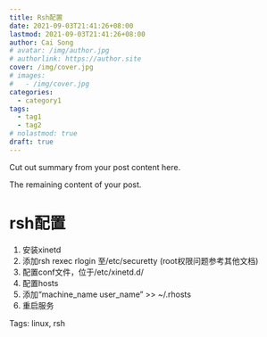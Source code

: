 ```yaml
---
title: Rsh配置
date: 2021-09-03T21:41:26+08:00
lastmod: 2021-09-03T21:41:26+08:00
author: Cai Song
# avatar: /img/author.jpg
# authorlink: https://author.site
cover: /img/cover.jpg
# images:
#   - /img/cover.jpg
categories:
  - category1
tags:
  - tag1
  - tag2
# nolastmod: true
draft: true
---
```


Cut out summary from your post content here.

<!--more-->

The remaining content of your post.
# rsh配置
1. 安装xinetd
2. 添加rsh rexec rlogin 至/etc/securetty (root权限问题参考其他文档)
3. 配置conf文件，位于/etc/xinetd.d/
4. 配置hosts
5. 添加“machine_name user_name” >> ~/.rhosts
6. 重启服务

Tags:
  linux, rsh